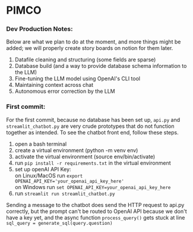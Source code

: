 # PIMCO

### Dev Production Notes:
Below are what we plan to do at the moment, and more things might be added; we will properly create story boards on notion for them later.
1. Datafile cleaning and structuring \(some fields are sparse\)
2. Database build \(and a way to provide database schema information to the LLM\)
3. Fine-tuning the LLM model using OpenAI's CLI tool
4. Maintaining context across chat
5. Autonomous error correction by the LLM 


### First commit:
For the first commit, because no database has been set up, `api.py` and `streamlit_chatbot.py` are very crude prototypes that do not function together as intended. To see the chatbot front end, follow these steps.
1. open a bash terminal
2. create a virtual environment (python -m venv env)
3. activate the virtual environment (source env/bin/activate)
4. run `pip install -r requirements.txt` in the virtual environment
5. set up openAI API Key:  
    on Linux/MacOS run `export OPENAI_API_KEY='your_openai_api_key_here'`  
    on Windows run `set OPENAI_API_KEY=your_openai_api_key_here`  
6. run `streamlit run streamlit_chatbot.py`

Sending a message to the chatbot does send the HTTP request to api.py correctly, but the prompt can't be routed to OpenAI API because we don't have a key yet, and the async function `process_query()` gets stuck at line `sql_query = generate_sql(query.question)`
